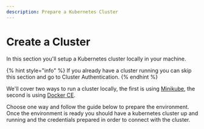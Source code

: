 ```yaml
---
description: Prepare a Kubernetes Cluster
---
```


# Create a Cluster

In this section you'll setup a Kubernetes cluster locally in your machine.

{% hint style="info" %}
If you already have a cluster running  you can skip this section and go to Cluster Authentication.
{% endhint %}

We'll cover two ways to run a cluster locally, the first is using [Minikube](https://github.com/kubernetes/minikube/), the second is using [Docker CE](https://docs.docker.com/install/).

Choose one way and follow the guide below to prepare the environment. Once the environment is ready you should have a kubernetes cluster up and running and the credentials prepared in order to connect with the cluster.

